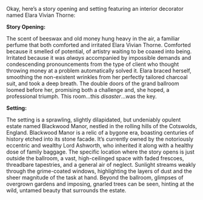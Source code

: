 Okay, here’s a story opening and setting featuring an interior decorator named Elara Vivian Thorne:

**Story Opening:**

The scent of beeswax and old money hung heavy in the air, a familiar perfume that both comforted and irritated Elara Vivian Thorne. Comforted because it smelled of potential, of artistry waiting to be coaxed into being. Irritated because it was *always* accompanied by impossible demands and condescending pronouncements from the type of client who thought throwing money at a problem automatically solved it. Elara braced herself, smoothing the non-existent wrinkles from her perfectly tailored charcoal suit, and took a deep breath. The double doors of the grand ballroom loomed before her, promising both a challenge and, she hoped, a professional triumph. This room…this *disaster*…was the key.

**Setting:**

The setting is a sprawling, slightly dilapidated, but undeniably opulent estate named Blackwood Manor, nestled in the rolling hills of the Cotswolds, England. Blackwood Manor is a relic of a bygone era, boasting centuries of history etched into its stone facade. It’s currently owned by the notoriously eccentric and wealthy Lord Ashworth, who inherited it along with a healthy dose of family baggage. The specific location where the story opens is just outside the ballroom, a vast, high-ceilinged space with faded frescoes, threadbare tapestries, and a general air of neglect. Sunlight streams weakly through the grime-coated windows, highlighting the layers of dust and the sheer magnitude of the task at hand. Beyond the ballroom, glimpses of overgrown gardens and imposing, gnarled trees can be seen, hinting at the wild, untamed beauty that surrounds the estate.
